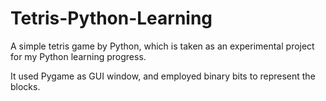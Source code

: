 # Tetris-Python-Learning
A simple tetris game by Python, which is taken as an experimental project for my Python learning progress.

It used Pygame as GUI window, and employed binary bits to represent the blocks.
